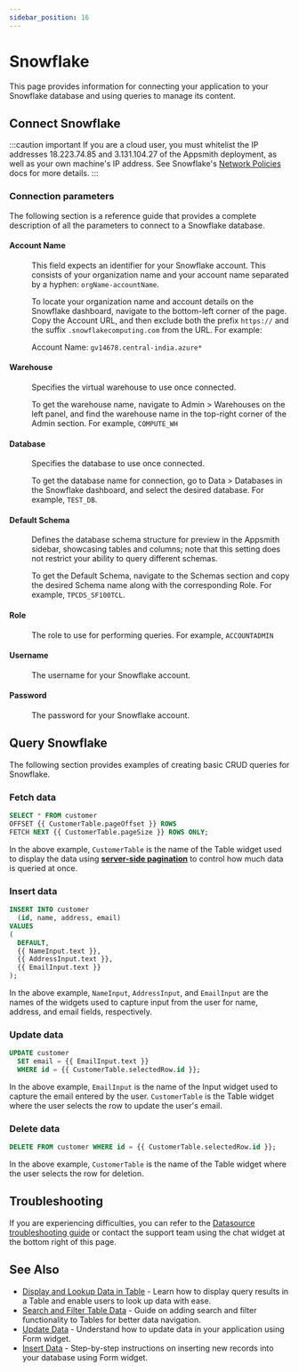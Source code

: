 ```yaml
---
sidebar_position: 16
---
```

# Snowflake
This page provides information for connecting your application to your Snowflake database and using queries to manage its content.

## Connect Snowflake

:::caution important
If you are a cloud user, you must whitelist the IP addresses 18.223.74.85 and 3.131.104.27 of the Appsmith deployment, as well as your own machine's IP address. See Snowflake's [Network Policies](https://docs.snowflake.com/en/user-guide/network-policies#creating-network-policies) docs for more details.
:::

### Connection parameters

The following section is a reference guide that provides a complete description of all the parameters to connect to a Snowflake database.

<ZoomImage src="/img/snowflake-datasource-config.png" alt="Configuring a Snowflake datasource." caption="Configuring a Snowflake datasource." />

#### Account Name

<dd>

This field expects an identifier for your Snowflake account. This consists of your organization name and your account name separated by a hyphen: <code>orgName-accountName</code>. 

To locate your organization name and account details on the Snowflake dashboard, navigate to the bottom-left corner of the page. Copy the Account URL, and then exclude both the prefix `https://` and the suffix `.snowflakecomputing.com` from the URL. For example: 

Account Name: `gv14678.central-india.azure*`





<ZoomImage src="/img/snow-1.png" alt="Find your account name on the Snowflake dashboard at the bottom-left of the page." caption="Find your account name on the Snowflake dashboard at the bottom-left of the page." />

</dd>

#### Warehouse

<dd>

Specifies the virtual warehouse to use once connected.

To get the warehouse name, navigate to Admin > Warehouses on the left panel, and find the warehouse name in the top-right corner of the Admin section. For example, `COMPUTE_WH`



</dd>

#### Database

<dd>

Specifies the database to use once connected.

To get the database name for connection, go to Data > Databases in the Snowflake dashboard, and select the desired database. For example, `TEST_DB`.

</dd>

#### Default Schema

<dd>

Defines the database schema structure for preview in the Appsmith sidebar, showcasing tables and columns; note that this setting does not restrict your ability to query different schemas.

To get the Default Schema, navigate to the Schemas section and copy the desired Schema name along with the corresponding Role. For example, `TPCDS_SF100TCL`.

</dd>

#### Role

<dd>

The role to use for performing queries. For example, `ACCOUNTADMIN`

</dd>

#### Username

<dd>The username for your Snowflake account.</dd>

#### Password

<dd>The password for your Snowflake account.</dd>

## Query Snowflake

The following section provides examples of creating basic CRUD queries for Snowflake.

### Fetch data

```sql
SELECT * FROM customer
OFFSET {{ CustomerTable.pageOffset }} ROWS
FETCH NEXT {{ CustomerTable.pageSize }} ROWS ONLY;
```

In the above example, `CustomerTable` is the name of the Table widget used to display the data using [**server-side pagination**](/build-apps/how-to-guides/Server-side-pagination-in-table) to control how much data is queried at once.

### Insert data

```sql
INSERT INTO customer
  (id, name, address, email)
VALUES
(
  DEFAULT,
  {{ NameInput.text }},
  {{ AddressInput.text }},
  {{ EmailInput.text }}
);
```

In the above example, `NameInput`, `AddressInput`, and `EmailInput` are the names of the widgets used to capture input from the user for name, address, and email fields, respectively.

### Update data

```sql
UPDATE customer
  SET email = {{ EmailInput.text }}
  WHERE id = {{ CustomerTable.selectedRow.id }};
```

In the above example, `EmailInput` is the name of the Input widget used to capture the email entered by the user. `CustomerTable` is the Table widget where the user selects the row to update the user's email.

### Delete data

```sql
DELETE FROM customer WHERE id = {{ CustomerTable.selectedRow.id }};
```

In the above example, `CustomerTable` is the name of the Table widget where the user selects the row for deletion.

## Troubleshooting

If you are experiencing difficulties, you can refer to the [Datasource troubleshooting guide](/help-and-support/troubleshooting-guide/action-errors/datasource-errors) or contact the support team using the chat widget at the bottom right of this page.

## See Also

- [Display and Lookup Data in Table](/build-apps/how-to-guides/display-search-and-filter-table-data) - Learn how to display query results in a Table and enable users to look up data with ease.
- [Search and Filter Table Data](/build-apps/how-to-guides/search-and-filter-table-data) - Guide on adding search and filter functionality to Tables for better data navigation.
- [Update Data](/build-apps/how-to-guides/submit-form-data) - Understand how to update data in your application using Form widget.
- [Insert Data](/build-apps/how-to-guides/insert-data) - Step-by-step instructions on inserting new records into your database using Form widget.
